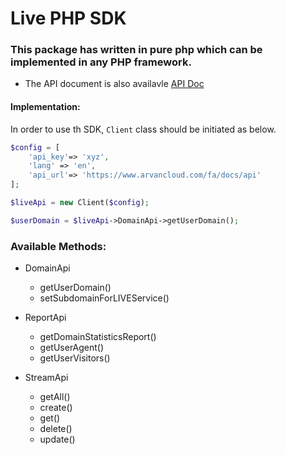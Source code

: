 # Live PHP SDK 

### This package has written in pure php which can be implemented in any PHP framework.

- The API document is also availavle [API Doc](https://napi.arvancloud.com/docs/vod/2.0#/)

#### Implementation:

In order to use th SDK, ```Client``` class should be initiated as below.
```PHP
$config = [
    'api_key'=> 'xyz', 
    'lang' => 'en',
    'api_url'=> 'https://www.arvancloud.com/fa/docs/api'
];

$liveApi = new Client($config);

$userDomain = $liveApi->DomainApi->getUserDomain(); 
```

### Available Methods:
- DomainApi
  * getUserDomain()
  * setSubdomainForLIVEService()
  
- ReportApi
  * getDomainStatisticsReport()
  * getUserAgent()
  * getUserVisitors()
  
- StreamApi
  * getAll()
  * create()
  * get()
  * delete()
  * update()
